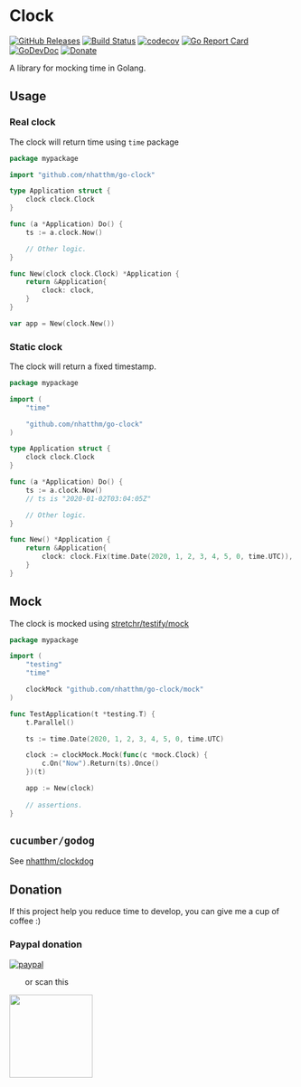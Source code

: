 # Clock

[![GitHub Releases](https://img.shields.io/github/v/release/nhatthm/go-clock)](https://github.com/nhatthm/go-clock/releases/latest)
[![Build Status](https://github.com/nhatthm/go-clock/actions/workflows/test.yaml/badge.svg)](https://github.com/nhatthm/go-clock/actions/workflows/test.yaml)
[![codecov](https://codecov.io/gh/nhatthm/go-clock/branch/master/graph/badge.svg?token=eTdAgDE2vR)](https://codecov.io/gh/nhatthm/go-clock)
[![Go Report Card](https://goreportcard.com/badge/github.com/nhatthm/httpmock)](https://goreportcard.com/report/github.com/nhatthm/httpmock)
[![GoDevDoc](https://img.shields.io/badge/dev-doc-00ADD8?logo=go)](https://pkg.go.dev/github.com/nhatthm/go-clock)
[![Donate](https://img.shields.io/badge/Donate-PayPal-green.svg)](https://www.paypal.com/donate/?hosted_button_id=PJZSGJN57TDJY)

A library for mocking time in Golang.

## Usage

### Real clock

The clock will return time using `time` package

```go
package mypackage

import "github.com/nhatthm/go-clock"

type Application struct {
	clock clock.Clock
}

func (a *Application) Do() {
	ts := a.clock.Now()

	// Other logic.
}

func New(clock clock.Clock) *Application {
	return &Application{
		clock: clock,
	}
}

var app = New(clock.New())
```

### Static clock

The clock will return a fixed timestamp.

```go
package mypackage

import (
	"time"

	"github.com/nhatthm/go-clock"
)

type Application struct {
	clock clock.Clock
}

func (a *Application) Do() {
	ts := a.clock.Now()
	// ts is "2020-01-02T03:04:05Z"

	// Other logic.
}

func New() *Application {
	return &Application{
		clock: clock.Fix(time.Date(2020, 1, 2, 3, 4, 5, 0, time.UTC)),
	}
}
```

## Mock

The clock is mocked using [stretchr/testify/mock](https://github.com/stretchr/testify#mock-package)

```go
package mypackage

import (
	"testing"
	"time"

	clockMock "github.com/nhatthm/go-clock/mock"
)

func TestApplication(t *testing.T) {
	t.Parallel()

	ts := time.Date(2020, 1, 2, 3, 4, 5, 0, time.UTC)

	clock := clockMock.Mock(func(c *mock.Clock) {
		c.On("Now").Return(ts).Once()
	})(t)

	app := New(clock)
	
	// assertions.
}
```

## `cucumber/godog`

See [nhatthm/clockdog](https://github.com/nhatthm/clockdog)

## Donation

If this project help you reduce time to develop, you can give me a cup of coffee :)

### Paypal donation

[![paypal](https://www.paypalobjects.com/en_US/i/btn/btn_donateCC_LG.gif)](https://www.paypal.com/donate/?hosted_button_id=PJZSGJN57TDJY)

&nbsp;&nbsp;&nbsp;&nbsp;&nbsp;&nbsp;&nbsp;or scan this

<img src="https://user-images.githubusercontent.com/1154587/113494222-ad8cb200-94e6-11eb-9ef3-eb883ada222a.png" width="147px" />
